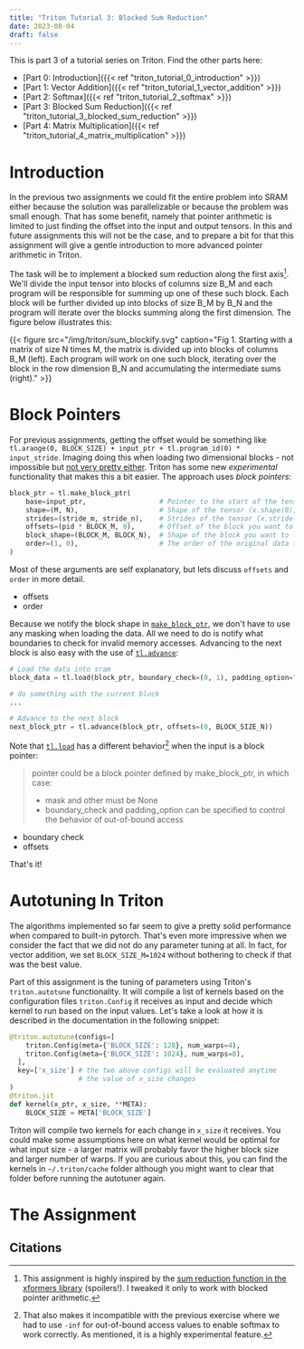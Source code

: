 ```yaml
---
title: "Triton Tutorial 3: Blocked Sum Reduction"
date: 2023-08-04
draft: false
---
```


This is part 3 of a tutorial series on Triton. Find the other parts here:
- [Part 0: Introduction]({{< ref "triton_tutorial_0_introduction" >}})
- [Part 1: Vector Addition]({{< ref "triton_tutorial_1_vector_addition" >}})
- [Part 2: Softmax]({{< ref "triton_tutorial_2_softmax" >}})
- [Part 3: Blocked Sum Reduction]({{< ref "triton_tutorial_3_blocked_sum_reduction" >}})
- [Part 4: Matrix Multiplication]({{< ref "triton_tutorial_4_matrix_multiplication" >}})

# Introduction
In the previous two assignments we could fit the entire problem into SRAM either because the solution was parallelizable or because the problem was small enough. That has some benefit, namely that pointer arithmetic is limited to just finding the offset into the input and output tensors. In this and future assignments this will not be the case, and to prepare a bit for that this assignment will give a gentle introduction to more advanced pointer arithmetic in Triton.

The task will be to implement a blocked sum reduction along the first axis[^1]. We'll divide the input tensor into blocks of columns size B_M and each program will be responsible for summing up one of these such block. Each block will be further divided up into blocks of size B_M by B_N and the program will iterate over the blocks summing along the first dimension. The figure below illustrates this:

{{< figure src="/img/triton/sum_blockify.svg" caption="Fig 1. Starting with a matrix of size N times M, the matrix is divided up into blocks of columns B_M (left). Each program will work on one such block, iterating over the block in the row dimension B_N and accumulating the intermediate sums (right)." >}}

# Block Pointers
For previous assignments, getting the offset would be something like `tl.arange(0, BLOCK_SIZE) + input_ptr + tl.program_id(0) * input_stride`. Imaging doing this when loading two dimensional blocks - not impossible but [not very pretty either](https://github.com/openai/triton/blob/main/python/triton/ops/matmul.py#L106). Triton has some new *experimental* functionality that makes this a bit easier. The approach uses *block pointers*:

```python
block_ptr = tl.make_block_ptr(
    base=input_ptr,                  # Pointer to the start of the tensor (x)
    shape=(M, N),                    # Shape of the tensor (x.shape(0), x.shape(1))
    strides=(stride_m, stride_n),    # Strides of the tensor (x.stride(0), x.stride(1))
    offsets=(pid * BLOCK_M, 0),      # Offset of the block you want to load
    block_shape=(BLOCK_M, BLOCK_N),  # Shape of the block you want to load
    order=(1, 0),                    # The order of the original data format
)
```

Most of these arguments are self explanatory, but lets discuss `offsets` and `order` in more detail.
- offsets
- order


Because we notify the block shape in [`make_block_ptr`](https://github.com/openai/triton/blob/main/python/triton/language/core.py#L1081-L1092), we don't have to use any masking when loading the data. All we need to do is notify what boundaries to check for invalid memory accesses. Advancing to the next block is also easy with the use of [`tl.advance`](https://github.com/openai/triton/blob/main/python/triton/language/core.py#L1096-L1103):

```python
# Load the data into sram
block_data = tl.load(block_ptr, boundary_check=(0, 1), padding_option="")

# do something with the current block
...

# Advance to the next block
next_block_ptr = tl.advance(block_ptr, offsets=(0, BLOCK_SIZE_N))
```

Note that [`tl.load`](https://triton-lang.org/main/python-api/generated/triton.language.load.html#triton.language.load) has a different behavior[^2] when the input is a block pointer:
> pointer could be a block pointer defined by make_block_ptr, in which case: 
> - mask and other must be None
> - boundary_check and padding_option can be specified to control the behavior of out-of-bound access


- boundary check
- offsets

That's it! 

# Autotuning In Triton
The algorithms implemented so far seem to give a pretty solid performance when compared to built-in pytorch.
That's even more impressive when we consider the fact that we did not do any parameter tuning at all.
In fact, for vector addition, we set `BLOCK_SIZE_M=1024` without bothering to check if that was the best value.

Part of this assignment is the tuning of parameters using Triton's `triton.autotune` functionality. It will compile
a list of kernels based on the configuration files `triton.Config` it receives as input and decide which kernel to
run based on the input values. Let's take a look at how it is described in the documentation in the following snippet:

```python
@triton.autotune(configs=[
    triton.Config(meta={'BLOCK_SIZE': 128}, num_warps=4),
    triton.Config(meta={'BLOCK_SIZE': 1024}, num_warps=8),
  ],
  key=['x_size'] # the two above configs will be evaluated anytime
                 # the value of x_size changes
)
@triton.jit
def kernel(x_ptr, x_size, **META):
    BLOCK_SIZE = META['BLOCK_SIZE']
```

Triton will compile two kernels for each change in `x_size` it receives.
You could make some assumptions here on what kernel would be optimal for what input size - a larger matrix will
probably favor the higher block size and larger number of warps. If you are curious about this, you can find the kernels
in `~/.triton/cache` folder although you might want to clear that folder before running the autotuner again.


<!-- 
https://triton-lang.org/main/python-api/generated/triton.autotune.html#triton.autotune

@triton.autotune(configs=[
    triton.Config(meta={'BLOCK_SIZE': 128}, num_warps=4),
    triton.Config(meta={'BLOCK_SIZE': 1024}, num_warps=8),
  ],
  key=['x_size'] # the two above configs will be evaluated anytime
                 # the value of x_size changes
)
@triton.jit
def kernel(x_ptr, x_size, **META):
    BLOCK_SIZE = META['BLOCK_SIZE']
    
 -->

# The Assignment


## Citations
[^1]: This assignment is highly inspired by the [sum reduction function in the xformers library](https://github.com/facebookresearch/xformers/blob/main/xformers/triton/sum_strided.py) (spoilers!). I tweaked it only to work with blocked pointer arithmetic.
[^2]: That also makes it incompatible with the previous exercise where we had to use `-inf` for out-of-bound access values to enable softmax to work correctly. As mentioned, it is a highly experimental feature.